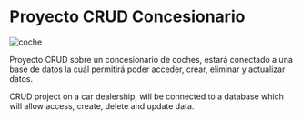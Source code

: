 # Proyecto CRUD Concesionario
![coche](https://images.vexels.com/media/users/3/233703/isolated/lists/416ce3adf282aec2710e686035027144-coche-deportivo-dibujado-a-mano.png)  

Proyecto CRUD sobre un concesionario de coches, estará conectado a una base de datos la cuál permitirá poder acceder, crear, eliminar y actualizar datos.

CRUD project on a car dealership, will be connected to a database which will allow access, create, delete and update data.
